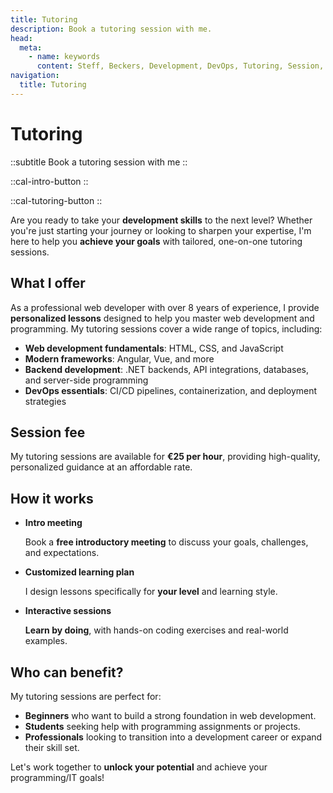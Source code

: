 ```yaml
---
title: Tutoring
description: Book a tutoring session with me.
head:
  meta:
    - name: keywords
      content: Steff, Beckers, Development, DevOps, Tutoring, Session, Tutor, Programming, Web development, Web, .NET, DevOps, Free, Intro meeting
navigation:
  title: Tutoring
---
```



# Tutoring

::subtitle
Book a tutoring session with me
::

<div class="flex flex-col sm:flex-row gap-4 mb-4">

::cal-intro-button
::

::cal-tutoring-button
::

</div>

Are you ready to take your **development skills** to the next level? Whether you're just starting your journey or looking to sharpen your expertise, I'm here to help you **achieve your goals** with tailored, one-on-one tutoring sessions.

## What I offer

As a professional web developer with over 8 years of experience, I provide **personalized lessons** designed to help you master web development and programming. My tutoring sessions cover a wide range of topics, including:

- **Web development fundamentals**: HTML, CSS, and JavaScript
- **Modern frameworks**: Angular, Vue, and more
- **Backend development**: .NET backends, API integrations, databases, and server-side programming
- **DevOps essentials**: CI/CD pipelines, containerization, and deployment strategies

## Session fee

My tutoring sessions are available for **€25 per hour**, providing high-quality, personalized guidance at an affordable rate.

## How it works

- **Intro meeting**
  
  Book a **free introductory meeting** to discuss your goals, challenges, and expectations.
- **Customized learning plan**
  
  I design lessons specifically for **your level** and learning style.
- **Interactive sessions**
  
  **Learn by doing**, with hands-on coding exercises and real-world examples.

## Who can benefit?

My tutoring sessions are perfect for:

- **Beginners** who want to build a strong foundation in web development.
- **Students** seeking help with programming assignments or projects.
- **Professionals** looking to transition into a development career or expand their skill set.

Let's work together to **unlock your potential** and achieve your programming/IT goals!
